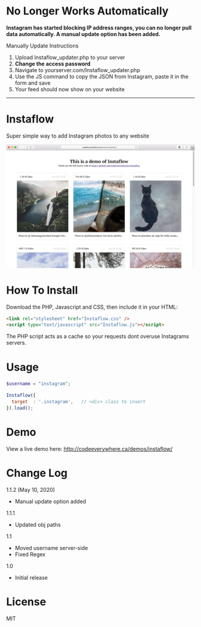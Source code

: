 # No Longer Works Automatically
**Instagram has started blocking IP address ranges, you can no longer pull data automatically. A manual update option has been added.**

Manually Update Instructions

1. Upload Instaflow_updater.php to your server
2. **Change the access password**
3. Navigate to yourserver.com/Instaflow_updater.php
4. Use the JS command to copy the JSON from Instagram, paste it in the form and save
5. Your feed should now show on your website

---

# Instaflow
Super simple way to add Instagram photos to any website

![example](instaflow.png)

# How To Install
Download the PHP, Javascript and CSS, then include it in your HTML:
```html
<link rel="stylesheet" href="Instaflow.css" />
<script type="text/javascript" src="Instaflow.js"></script>
```
The PHP script acts as a cache so your requests dont overuse Instagrams servers.

# Usage
```php
$username = "instagram";
```

```js
Instaflow({
  target  : '.instagram',   // <div> class to insert
}).load();
```

# Demo
View a live demo here: http://codeeverywhere.ca/demos/instaflow/

# Change Log
1.1.2 (May 10, 2020)
- Manual update option added

1.1.1
- Updated obj paths

1.1
- Moved username server-side
- Fixed Regex

1.0
- Initial release

# License
MIT
